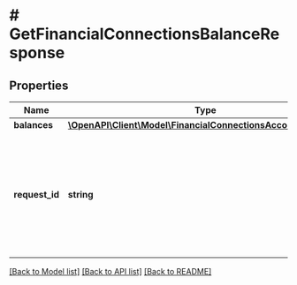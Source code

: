 # # GetFinancialConnectionsBalanceResponse

## Properties

Name | Type | Description | Notes
------------ | ------------- | ------------- | -------------
**balances** | [**\OpenAPI\Client\Model\FinancialConnectionsAccountBalance[]**](FinancialConnectionsAccountBalance.md) |  |
**request_id** | **string** | An identifier that is exclusive to the request and can serve as a means for investigating and resolving issues. |

[[Back to Model list]](../../README.md#models) [[Back to API list]](../../README.md#endpoints) [[Back to README]](../../README.md)
